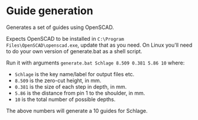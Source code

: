 # Guide generation

Generates a set of guides using OpenSCAD.

Expects OpenSCAD to be installed in `C:\Program Files\OpenSCAD\openscad.exe`,
update that as you need. On Linux you'll need to do your own version of
generate.bat as a shell script.

Run it with arguments `generate.bat Schlage 8.509 0.381 5.86 10` where:

 - `Schlage` is the key name/label for output files etc.
 - `8.509` is the zero-cut height, in mm.
 - `0.381` is the size of each step in depth, in mm.
 - `5.86` is the distance from pin 1 to the shoulder, in mm.
 - `10` is the total number of possible depths.

The above numbers will generate a 10 guides for Schlage.

